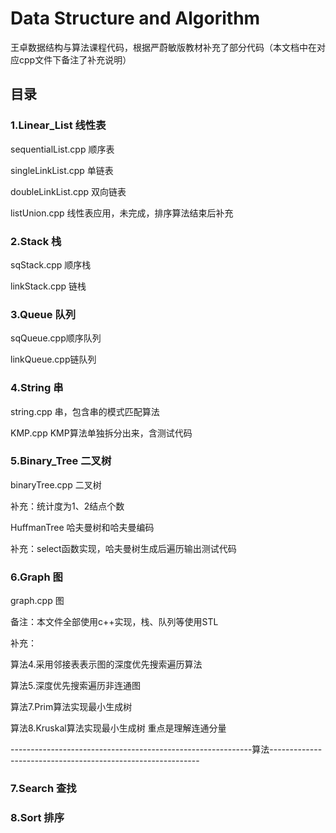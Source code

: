 # Data Structure and Algorithm

王卓数据结构与算法课程代码，根据严蔚敏版教材补充了部分代码（本文档中在对应cpp文件下备注了补充说明）

## 目录

### 1.Linear_List 线性表

sequentialList.cpp 顺序表

singleLinkList.cpp 单链表

doubleLinkList.cpp 双向链表

listUnion.cpp 线性表应用，未完成，排序算法结束后补充

### 2.Stack 栈

sqStack.cpp 顺序栈

linkStack.cpp 链栈

### 3.Queue 队列

sqQueue.cpp顺序队列

linkQueue.cpp链队列

### 4.String 串

string.cpp 串，包含串的模式匹配算法

KMP.cpp KMP算法单独拆分出来，含测试代码

### 5.Binary_Tree 二叉树

binaryTree.cpp 二叉树

补充：统计度为1、2结点个数

HuffmanTree 哈夫曼树和哈夫曼编码

补充：select函数实现，哈夫曼树生成后遍历输出测试代码

### 6.Graph 图

graph.cpp 图

备注：本文件全部使用c++实现，栈、队列等使用STL

补充：

算法4.采用邻接表表示图的深度优先搜索遍历算法

算法5.深度优先搜索遍历非连通图

算法7.Prim算法实现最小生成树

算法8.Kruskal算法实现最小生成树 重点是理解连通分量

------------------------------------------------------------算法------------------------------------------------------------

### 7.Search 查找

### 8.Sort 排序